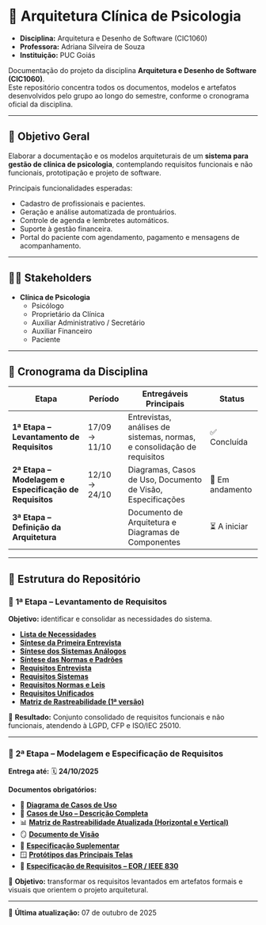 # 🧩 Arquitetura Clínica de Psicologia
- **Disciplina:** Arquitetura e Desenho de Software (CIC1060)  
- **Professora:** Adriana Silveira de Souza  
- **Instituição:** PUC Goiás  

Documentação do projeto da disciplina **Arquitetura e Desenho de Software (CIC1060)**.  
Este repositório concentra todos os documentos, modelos e artefatos desenvolvidos pelo grupo ao longo do semestre, conforme o cronograma oficial da disciplina.

---

## 🎯 Objetivo Geral
Elaborar a documentação e os modelos arquiteturais de um **sistema para gestão de clínica de psicologia**, contemplando requisitos funcionais e não funcionais, prototipação e projeto de software.

Principais funcionalidades esperadas:
- Cadastro de profissionais e pacientes.  
- Geração e análise automatizada de prontuários.  
- Controle de agenda e lembretes automáticos.  
- Suporte à gestão financeira.  
- Portal do paciente com agendamento, pagamento e mensagens de acompanhamento.  

---

## 👩‍💻 Stakeholders
- **Clínica de Psicologia**
  - Psicólogo  
  - Proprietário da Clínica  
  - Auxiliar Administrativo / Secretário  
  - Auxiliar Financeiro  
  - Paciente  

---

## 📆 Cronograma da Disciplina

| Etapa | Período | Entregáveis Principais | Status |
|-------|----------|------------------------|--------|
| **1ª Etapa – Levantamento de Requisitos** | 17/09 → 11/10 | Entrevistas, análises de sistemas, normas, e consolidação de requisitos | ✅ Concluída |
| **2ª Etapa – Modelagem e Especificação de Requisitos** | 12/10 → 24/10 | Diagramas, Casos de Uso, Documento de Visão, Especificações | 🔄 Em andamento |
| **3ª Etapa – Definição da Arquitetura** |  | Documento de Arquitetura e Diagramas de Componentes | ⏳ A iniciar |

---

## 📂 Estrutura do Repositório

### 🧩 **1ª Etapa – Levantamento de Requisitos**
**Objetivo:** identificar e consolidar as necessidades do sistema.

- [**Lista de Necessidades**](./Etapa_1/Lista_Necessidades.md)  
- [**Síntese da Primeira Entrevista**](./Etapa_1/Sintese_Entrevista_1.md)  
- [**Síntese dos Sistemas Análogos**](./Etapa_1/Sintese_Sistemas_Analogos.md)  
- [**Síntese das Normas e Padrões**](./Etapa_1/Sintese_Normas_e_Padroes.md)  
- [**Requisitos Entrevista**](./Etapa_1/Requisitos_Entrevista.md)  
- [**Requisitos Sistemas**](./Etapa_1/Requisitos_Sistemas.md)  
- [**Requisitos Normas e Leis**](./Etapa_1/Requisitos_Normas_Leis.md)  
- [**Requisitos Unificados**](./Etapa_1/Requisitos_Gerais.md)  
- [**Matriz de Rastreabilidade (1ª versão)**](./Etapa_1/Matriz_de_Rastreabilidade.md)  

📌 **Resultado:** Conjunto consolidado de requisitos funcionais e não funcionais, atendendo à LGPD, CFP e ISO/IEC 25010.

---

### 🧱 **2ª Etapa – Modelagem e Especificação de Requisitos**
**Entrega até:** 🗓️ **24/10/2025**

**Documentos obrigatórios:**
- 🧾 [**Diagrama de Casos de Uso**](./docs/Diagrama_Casos_de_Uso.png)  
- 📘 [**Casos de Uso – Descrição Completa**](./Etapa_2/Descricao_Casos_de_Uso.md)  
- 📊 [**Matriz de Rastreabilidade Atualizada (Horizontal e Vertical)**](./docs/Matriz_Rastreabilidade_Atualizada.md)  
- 🪞 [**Documento de Visão**](./Etapa_2/Documento_Visao.md)  
- 🧩 [**Especificação Suplementar**](./docs/Especificacao_Suplementar.md)  
- 🪟 [**Protótipos das Principais Telas**](./docs/Prototipos_Telas/) 
- 🧭 [**Especificação de Requisitos – EOR / IEEE 830**](./docs/EOR_Especificacao_de_Requisitos.md)  

📌 **Objetivo:** transformar os requisitos levantados em artefatos formais e visuais que orientem o projeto arquitetural.

---

📅 **Última atualização:** 07 de outubro de 2025
